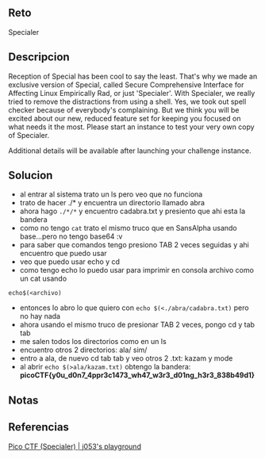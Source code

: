 
## Reto
Specialer

## Descripcion
Reception of Special has been cool to say the least. That's why we made an exclusive version of Special, called Secure Comprehensive Interface for Affecting Linux Empirically Rad, or just 'Specialer'. With Specialer, we really tried to remove the distractions from using a shell. Yes, we took out spell checker because of everybody's complaining. But we think you will be excited about our new, reduced feature set for keeping you focused on what needs it the most. Please start an instance to test your very own copy of Specialer.

Additional details will be available after launching your challenge instance.

## Solucion
- al entrar al sistema trato un ls pero veo que no funciona
- trato de hacer ./* y encuentra un directorio llamado abra
- ahora hago `./*/*` y encuentro cadabra.txt y presiento que ahi esta la bandera
- como no tengo `cat` trato el mismo truco que en SansAlpha usando base...pero no tengo base64 :v
- para saber que comandos tengo presiono TAB 2 veces seguidas y ahi encuentro que puedo usar
- veo que puedo usar echo y cd
- como tengo echo lo puedo usar para imprimir en consola archivo como un cat usando
```
echo$(<archivo)
```
- entonces lo abro lo que quiero con `echo $(<./abra/cadabra.txt)` pero no hay nada
- ahora usando el mismo truco de presionar TAB 2 veces, pongo cd y tab tab
- me salen todos los directorios como en un ls
- encuentro otros 2 directorios: ala/ sim/
- entro a ala, de nuevo cd tab tab y veo otros 2 .txt: kazam y mode
- al abrir `echo $(>ala/kazam.txt)` obtengo la bandera: **picoCTF{y0u_d0n7_4ppr3c1473_wh47_w3r3_d01ng_h3r3_838b49d1}**

## Notas

## Referencias
[Pico CTF (Specialer) | j053's playground](https://josephkimiri.github.io/posts/Specialer/)